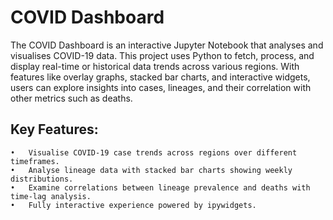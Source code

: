 # COVID Dashboard

The COVID Dashboard is an interactive Jupyter Notebook that analyses and visualises COVID-19 data. This project uses Python to fetch, process, and display real-time or historical data trends across various regions. With features like overlay graphs, stacked bar charts, and interactive widgets, users can explore insights into cases, lineages, and their correlation with other metrics such as deaths.

## Key Features:

	•	Visualise COVID-19 case trends across regions over different timeframes.
	•	Analyse lineage data with stacked bar charts showing weekly distributions.
	•	Examine correlations between lineage prevalence and deaths with time-lag analysis.
	•	Fully interactive experience powered by ipywidgets.
